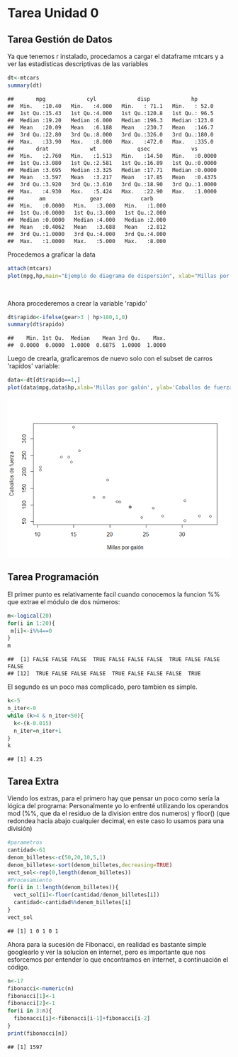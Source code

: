 Tarea Unidad 0
================

Tarea Gestión de Datos
----------------------

Ya que tenemos r instalado, procedamos a cargar el dataframe mtcars y a ver las estadísticas descriptivas de las variables

``` r
dt<-mtcars
summary(dt)
```

    ##       mpg             cyl             disp             hp       
    ##  Min.   :10.40   Min.   :4.000   Min.   : 71.1   Min.   : 52.0  
    ##  1st Qu.:15.43   1st Qu.:4.000   1st Qu.:120.8   1st Qu.: 96.5  
    ##  Median :19.20   Median :6.000   Median :196.3   Median :123.0  
    ##  Mean   :20.09   Mean   :6.188   Mean   :230.7   Mean   :146.7  
    ##  3rd Qu.:22.80   3rd Qu.:8.000   3rd Qu.:326.0   3rd Qu.:180.0  
    ##  Max.   :33.90   Max.   :8.000   Max.   :472.0   Max.   :335.0  
    ##       drat             wt             qsec             vs        
    ##  Min.   :2.760   Min.   :1.513   Min.   :14.50   Min.   :0.0000  
    ##  1st Qu.:3.080   1st Qu.:2.581   1st Qu.:16.89   1st Qu.:0.0000  
    ##  Median :3.695   Median :3.325   Median :17.71   Median :0.0000  
    ##  Mean   :3.597   Mean   :3.217   Mean   :17.85   Mean   :0.4375  
    ##  3rd Qu.:3.920   3rd Qu.:3.610   3rd Qu.:18.90   3rd Qu.:1.0000  
    ##  Max.   :4.930   Max.   :5.424   Max.   :22.90   Max.   :1.0000  
    ##        am              gear            carb      
    ##  Min.   :0.0000   Min.   :3.000   Min.   :1.000  
    ##  1st Qu.:0.0000   1st Qu.:3.000   1st Qu.:2.000  
    ##  Median :0.0000   Median :4.000   Median :2.000  
    ##  Mean   :0.4062   Mean   :3.688   Mean   :2.812  
    ##  3rd Qu.:1.0000   3rd Qu.:4.000   3rd Qu.:4.000  
    ##  Max.   :1.0000   Max.   :5.000   Max.   :8.000

Procedemos a graficar la data

``` r
attach(mtcars)
plot(mpg,hp,main="Ejemplo de diagrama de dispersión", xlab="Millas por galón", ylab="Caballos de fuerza")
```

<img src="Tarea_unidad_0_files/figure-markdown_github/grafico-1.png" height="0.5" />

Ahora procederemos a crear la variable 'rapido'

``` r
dt$rapido<-ifelse(gear>3 | hp>180,1,0)
summary(dt$rapido)
```

    ##    Min. 1st Qu.  Median    Mean 3rd Qu.    Max. 
    ##  0.0000  0.0000  1.0000  0.6875  1.0000  1.0000

Luego de crearla, graficaremos de nuevo solo con el subset de carros 'rapidos' variable:

``` r
data<-dt[dt$rapido==1,]
plot(data$mpg,data$hp,xlab='Millas por galón', ylab='Caballos de fuerza')
```

![](Tarea_unidad_0_files/figure-markdown_github/subset-1.png)

Tarea Programación
------------------

El primer punto es relativamente facil cuando conocemos la funcion %% que extrae el módulo de dos números:

``` r
m<-logical(20)
for(i in 1:20){
 m[i]<-i%%4==0
}
m
```

    ##  [1] FALSE FALSE FALSE  TRUE FALSE FALSE FALSE  TRUE FALSE FALSE FALSE
    ## [12]  TRUE FALSE FALSE FALSE  TRUE FALSE FALSE FALSE  TRUE

El segundo es un poco mas complicado, pero tambien es simple.

``` r
k<-5
n_iter<-0
while (k>4 & n_iter<50){
  k<-(k-0.015)
  n_iter=n_iter+1
}
k
```

    ## [1] 4.25

Tarea Extra
-----------

Viendo los extras, para el primero hay que pensar un poco como sería la lógica del programa: Personalmente yo lo enfrenté utilizando los operandos mod (%%, que da el residuo de la division entre dos numeros) y floor() (que redondea hacia abajo cualquier decimal, en este caso lo usamos para una división)

``` r
#parametros
cantidad<-61
denom_billetes<-c(50,20,10,5,1)
denom_billetes<-sort(denom_billetes,decreasing=TRUE)
vect_sol<-rep(0,length(denom_billetes))
#Procesamiento
for(i in 1:length(denom_billetes)){
  vect_sol[i]<-floor(cantidad/denom_billetes[i])
  cantidad<-cantidad%%denom_billetes[i]
}
vect_sol
```

    ## [1] 1 0 1 0 1

Ahora para la sucesión de Fibonacci, en realidad es bastante simple googlearlo y ver la solucion en internet, pero es importante que nos esforcemos por entender lo que encontramos en internet, a continuación el código.

``` r
n<-17
fibonacci<-numeric(n)
fibonacci[1]<-1
fibonacci[2]<-1
for(i in 3:n){
  fibonacci[i]<-fibonacci[i-1]+fibonacci[i-2]
}
print(fibonacci[n])
```

    ## [1] 1597
